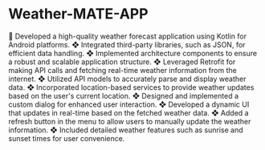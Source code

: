 # Weather-MATE-APP
	Developed a high-quality weather forecast application using Kotlin for Android platforms.
❖	 Integrated third-party libraries, such as JSON, for efficient data handling.
❖	 Implemented architecture components to ensure a robust and scalable application structure.
❖	 Leveraged Retrofit for making API calls and fetching real-time weather information from the internet.
❖	 Utilized API models to accurately parse and display weather data.
❖	 Incorporated location-based services to provide weather updates based on the user's current location.
❖	 Designed and implemented a custom dialog for enhanced user interaction.
❖	 Developed a dynamic UI that updates in real-time based on the fetched weather data.
❖	Added a refresh button in the menu to allow users to manually update the weather information.
❖	Included detailed weather features such as sunrise and sunset times for user convenience.
